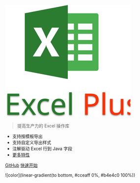 <img src="_media/logo.svg" alt="excel-plus" title="excel-plus" />

> 提高生产力的 Excel 操作库

- 支持按模板导出
- 支持自定义导出样式
- 注解驱动 Excel 行到 Java 字段
- [更多特性](#特性)

[GitHub](https://github.com/biezhi/excel-plus)
[快速开始](#快速开始)

![color](linear-gradient(to bottom, #cceaff 0%, #b4e4c0 100%))
